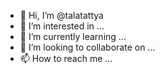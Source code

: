 - 👋 Hi, I’m @talatattya
- 👀 I’m interested in ...
- 🌱 I’m currently learning ...
- 💞️ I’m looking to collaborate on ...
- 📫 How to reach me ...

<!---
talatattya/talatattya is a ✨ special ✨ repository because its `README.md` (this file) appears on your GitHub profile.
You can click the Preview link to take a look at your changes.
--->
